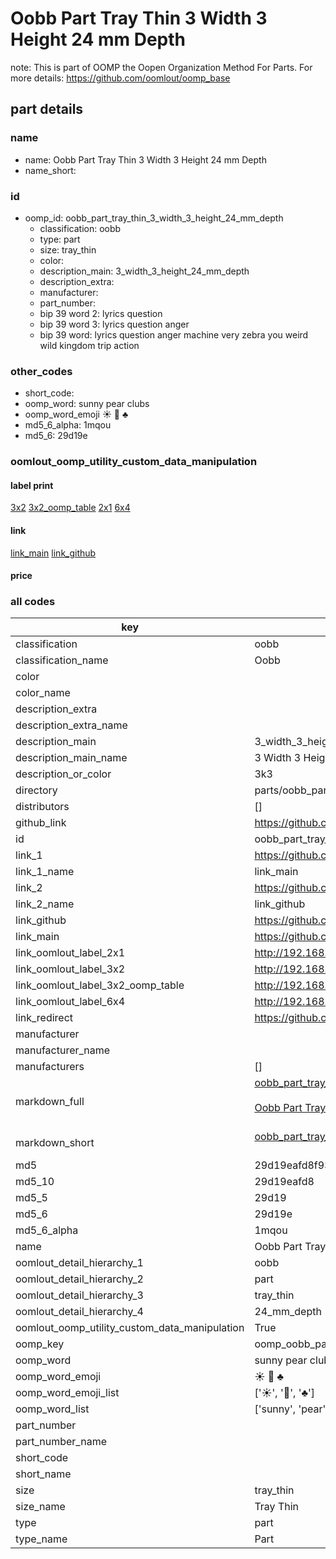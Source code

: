 # Oobb Part Tray Thin 3 Width 3 Height 24 mm Depth  

note: This is part of OOMP the Oopen Organization Method For Parts. For more details: https://github.com/oomlout/oomp_base

##  part details
  







### name
* name: Oobb Part Tray Thin 3 Width 3 Height 24 mm Depth
* name_short: 
### id
* oomp_id: oobb_part_tray_thin_3_width_3_height_24_mm_depth
  * classification: oobb
  * type: part
  * size: tray_thin
  * color: 
  * description_main: 3_width_3_height_24_mm_depth
  * description_extra: 
  * manufacturer: 
  * part_number: 
  * bip 39 word 2: lyrics question
  * bip 39 word 3: lyrics question anger
  * bip 39 word: lyrics question anger machine very zebra you weird wild kingdom trip action

### other_codes
* short_code: 
* oomp_word: sunny pear clubs
* oomp_word_emoji :sunny: :pear: :clubs:
* md5_6_alpha: 1mqou
* md5_6: 29d19e






### oomlout_oomp_utility_custom_data_manipulation
#### label print
[3x2](http://192.168.1.245:1112/?label=oomp%201mqou)
[3x2_oomp_table](http://192.168.1.108:1112/?label=oomp%201mqou)
[2x1](http://192.168.1.242:1112/?label=oomp%201mqou)
[6x4](http://192.168.1.55:1112/?label=oomp%201mqou)    

#### link

[link_main](https://github.com/oomlout/oomlout_oomp_version_1_messy/tree/main/parts/oobb_part_tray_thin_3_width_3_height_24_mm_depth) [link_github](https://github.com/oomlout/oomlout_oomp_version_1_messy/tree/main/parts/oobb_part_tray_thin_3_width_3_height_24_mm_depth)                             

#### price







### all codes 
| key | value |  
| --- | --- |  
| classification | oobb |  
| classification_name | Oobb |  
| color |  |  
| color_name |  |  
| description_extra |  |  
| description_extra_name |  |  
| description_main | 3_width_3_height_24_mm_depth |  
| description_main_name | 3 Width 3 Height 24 mm Depth |  
| description_or_color | 3k3 |  
| directory | parts/oobb_part_tray_thin_3_width_3_height_24_mm_depth |  
| distributors | [] |  
| github_link | https://github.com/oomlout/oomlout_oomp_part_src/tree/main/parts/oobb_part_tray_thin_3_width_3_height_24_mm_depth |  
| id | oobb_part_tray_thin_3_width_3_height_24_mm_depth |  
| link_1 | https://github.com/oomlout/oomlout_oomp_version_1_messy/tree/main/parts/oobb_part_tray_thin_3_width_3_height_24_mm_depth |  
| link_1_name | link_main |  
| link_2 | https://github.com/oomlout/oomlout_oomp_version_1_messy/tree/main/parts/oobb_part_tray_thin_3_width_3_height_24_mm_depth |  
| link_2_name | link_github |  
| link_github | https://github.com/oomlout/oomlout_oomp_version_1_messy/tree/main/parts/oobb_part_tray_thin_3_width_3_height_24_mm_depth |  
| link_main | https://github.com/oomlout/oomlout_oomp_version_1_messy/tree/main/parts/oobb_part_tray_thin_3_width_3_height_24_mm_depth |  
| link_oomlout_label_2x1 | http://192.168.1.242:1112/?label=oomp%201mqou |  
| link_oomlout_label_3x2 | http://192.168.1.245:1112/?label=oomp%201mqou |  
| link_oomlout_label_3x2_oomp_table | http://192.168.1.108:1112/?label=oomp%201mqou |  
| link_oomlout_label_6x4 | http://192.168.1.55:1112/?label=oomp%201mqou |  
| link_redirect | https://github.com/oomlout/oomlout_oomp_version_1_messy/tree/main/parts/oobb_part_tray_thin_3_width_3_height_24_mm_depth |  
| manufacturer |  |  
| manufacturer_name |  |  
| manufacturers | [] |  
| markdown_full | [oobb_part_tray_thin_3_width_3_height_24_mm_depth](none)<br>[](none)<br>[Oobb Part Tray Thin 3 Width 3 Height 24 Mm Depth](none)<br><br> |  
| markdown_short | [oobb_part_tray_thin_3_width_3_height_24_mm_depth](none)<br><br> |  
| md5 | 29d19eafd8f93fe7fe797858116be42b |  
| md5_10 | 29d19eafd8 |  
| md5_5 | 29d19 |  
| md5_6 | 29d19e |  
| md5_6_alpha | 1mqou |  
| name | Oobb Part Tray Thin 3 Width 3 Height 24 mm Depth |  
| oomlout_detail_hierarchy_1 | oobb |  
| oomlout_detail_hierarchy_2 | part |  
| oomlout_detail_hierarchy_3 | tray_thin |  
| oomlout_detail_hierarchy_4 | 24_mm_depth |  
| oomlout_oomp_utility_custom_data_manipulation | True |  
| oomp_key | oomp_oobb_part_tray_thin_3_width_3_height_24_mm_depth |  
| oomp_word | sunny pear clubs |  
| oomp_word_emoji | :sunny: :pear: :clubs: |  
| oomp_word_emoji_list | [':sunny:', ':pear:', ':clubs:'] |  
| oomp_word_list | ['sunny', 'pear', 'clubs'] |  
| part_number |  |  
| part_number_name |  |  
| short_code |  |  
| short_name |  |  
| size | tray_thin |  
| size_name | Tray Thin |  
| type | part |  
| type_name | Part |  

